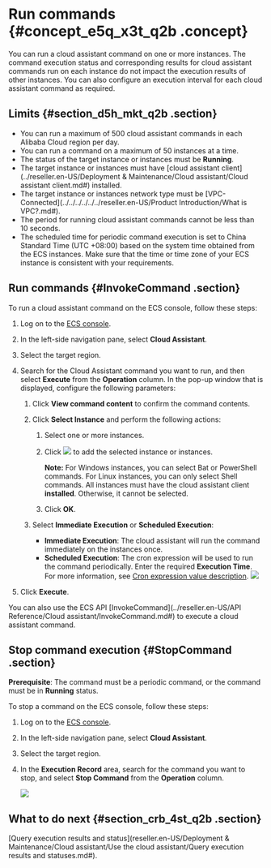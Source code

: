 # Run commands {#concept_e5q_x3t_q2b .concept}

You can run a cloud assistant command on one or more instances. The command execution status and corresponding results for cloud assistant commands run on each instance do not impact the execution results of other instances. You can also configure an execution interval for each cloud assistant command as required.

## Limits {#section_d5h_mkt_q2b .section}

-   You can run a maximum of 500 cloud assistant commands in each Alibaba Cloud region per day.
-   You can run a command on a maximum of 50 instances at a time.
-   The status of the target instance or instances must be **Running**.
-   The target instance or instances must have [cloud assistant client](../reseller.en-US/Deployment & Maintenance/Cloud assistant/Cloud assistant client.md#) installed.
-   The target instance or instances network type must be [VPC-Connected](../../../../../../reseller.en-US/Product Introduction/What is VPC?.md#).
-   The period for running cloud assistant commands cannot be less than 10 seconds.
-   The scheduled time for periodic command execution is set to China Standard Time \(UTC +08:00\) based on the system time obtained from the ECS instances. Make sure that the time or time zone of your ECS instance is consistent with your requirements.

## Run commands {#InvokeCommand .section}

To run a cloud assistant command on the ECS console, follow these steps:

1.  Log on to the [ECS console](https://partners-intl.console.aliyun.com/#/ecs).
2.  In the left-side navigation pane, select **Cloud Assistant**.
3.  Select the target region.
4.  Search for the Cloud Assistant command you want to run, and then select **Execute** from the **Operation** column. In the pop-up window that is displayed, configure the following parameters:
    1.  Click **View command content** to confirm the command contents.
    2.  Click **Select Instance** and perform the following actions:
        1.  Select one or more instances.
        2.  Click ![](http://static-aliyun-doc.oss-cn-hangzhou.aliyuncs.com/assets/img/17010/15530531768440_en-US.png) to add the selected instance or instances.

            **Note:** For Windows instances, you can select Bat or PowerShell commands. For Linux instances, you can only select Shell commands. All instances must have the cloud assistant client **installed**. Otherwise, it cannot be selected.

        3.  Click **OK**.
    3.  Select **Immediate Execution** or **Scheduled Execution**:

        -   **Immediate Execution**: The cloud assistant will run the command immediately on the instances once.
        -   **Scheduled Execution**: The cron expression will be used to run the command periodically. Enter the required **Execution Time**. For more information, see [Cron expression value description](https://partners-intl.aliyun.com/help/faq-detail/64769.htm).
        ![](http://static-aliyun-doc.oss-cn-hangzhou.aliyuncs.com/assets/img/17010/15530531768439_en-US.png)

5.  Click **Execute**.

You can also use the ECS API [InvokeCommand](../reseller.en-US/API Reference/Cloud assistant/InvokeCommand.md#) to execute a cloud assistant command.

## Stop command execution {#StopCommand .section}

**Prerequisite**: The command must be a periodic command, or the command must be in **Running** status.

To stop a command on the ECS console, follow these steps:

1.  Log on to the [ECS console](https://partners-intl.console.aliyun.com/#/ecs).
2.  In the left-side navigation pane, select **Cloud Assistant**.
3.  Select the target region.
4.  In the **Execution Record** area, search for the command you want to stop, and select **Stop Command** from the **Operation** column.

    ![](http://static-aliyun-doc.oss-cn-hangzhou.aliyuncs.com/assets/img/17010/15530531768527_en-US.png)


## What to do next {#section_crb_4st_q2b .section}

[Query execution results and status](reseller.en-US/Deployment & Maintenance/Cloud assistant/Use the cloud assistant/Query execution results and statuses.md#).

